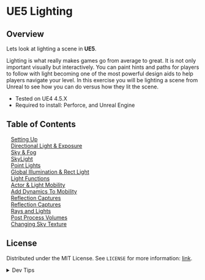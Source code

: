 # UE5 Lighting


<!-- OVERVIEW -->
## Overview

Lets look at lighting a scene in **UE5**.

 Lighting is what really makes games go from average to great. It is not only important visually but interactively. You can paint hints and paths for players to follow with light becoming one of the most powerful design aids to help players navigate your level. In this exercise you will be lighting a scene from Unreal to see how you can do versus how they lit the scene. 
  

* Tested on UE4 4.5.X
* Required to install: Perforce, and Unreal Engine

<!-- TOC -->
## Table of Contents
<kbd></kbd> &nbsp;&nbsp; [Setting Up](setting-up/README.md#user-content-setting-up) <br>
<kbd></kbd> &nbsp;&nbsp; [Directional Light & Exposure](directional/README.md#user-content-directional-light--exposure) <br>
<kbd></kbd> &nbsp;&nbsp; [Sky & Fog](sky-fog/README.md#user-content-sky--fog) <br>
<kbd></kbd> &nbsp;&nbsp; [SkyLight](skylight/README.md#user-content-skylight) <br>
<kbd></kbd> &nbsp;&nbsp; [Point Lights](point-lights/README.md#user-content-point-lights) <br>
<kbd></kbd> &nbsp;&nbsp; [Global Illumination & Rect Light](gi-rect/README.md#user-global-illumination--rect-light) <br>
<kbd></kbd> &nbsp;&nbsp; [Light Functions](light-functions/README.md#user-content-light-functions) <br>
<kbd></kbd> &nbsp;&nbsp; [Actor & Light Mobility](mobility/README.md#user-content-actor--light-mobility) <br>
<kbd></kbd> &nbsp;&nbsp; [Add Dynamics To Mobility](dynamics-mobility/README.md#user-content-add-dynamics-to-mobility) <br>
<kbd></kbd> &nbsp;&nbsp; [Reflection Captures](reflection/README.md#user-content-reflection-captures) <br>
<kbd></kbd> &nbsp;&nbsp; [Reflection Captures](reflection/README.md#user-content-reflection-captures) <br>
<kbd></kbd> &nbsp;&nbsp; [Rays and Lights](rays-lights/README.md#user-content-rays-and-lights) <br>
<kbd></kbd> &nbsp;&nbsp; [Post Process Volumes](post-process/README.md#user-content-post-process-volumes) <br>
<kbd></kbd> &nbsp;&nbsp; [Changing Sky Texture](sky-texture/README.md#user-content-changing-sky-texture) <br>


<!-- LICENSE -->
## License
Distributed under the MIT License. See `LICENSE` for more information: [link](LICENSE).


</p>
</details>
<details><summary>Dev Tips</summary>
make git m="add commit message"
</details>

